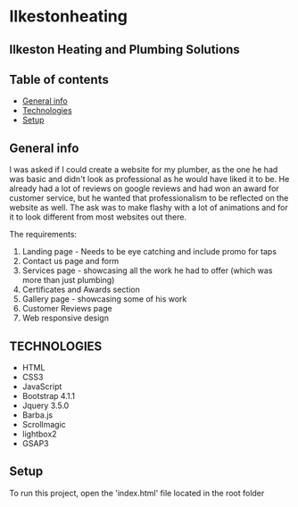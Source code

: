 # Ilkestonheating

## Ilkeston Heating and Plumbing Solutions

## Table of contents
* [General info](#general-info)
* [Technologies](#technologies)
* [Setup](#setup)


## General info 


I was asked if I could create a website for my plumber, as the one he had was basic and didn't look as professional as he would have liked it to be. He already had
a lot of reviews on google reviews and had won an award for customer service, but he wanted that professionalism to be reflected on the website as well. The ask was to make
flashy with a lot of animations and for it to look different from most websites out there. 

The requirements:
1. Landing page - Needs to be eye catching and include promo for taps
2. Contact us page and form
3. Services page - showcasing all the work he had to offer (which was more than just plumbing)
4. Certificates and Awards section
5. Gallery page - showcasing some of his work
6. Customer Reviews page
7. Web responsive design



## TECHNOLOGIES

- HTML
- CSS3
- JavaScript
- Bootstrap 4.1.1
- Jquery 3.5.0
- Barba.js
- Scrollmagic
- lightbox2
- GSAP3


## Setup
To run this project, open the 'index.html' file located  in the root folder
